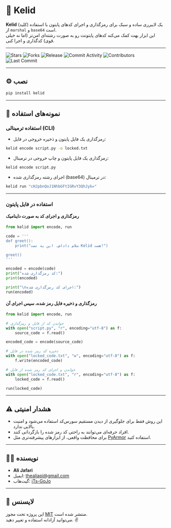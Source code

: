# 🔐 Kelid

**Kelid** (کلید) یک لایبرری ساده و سبک برای رمزگذاری و اجرای کدهای پایتون با استفاده از `marshal` و `base64` است.  
این ابزار بهت کمک می‌کنه کدهای پایتونت رو به صورت رشته‌ای امن‌تر (اما نه خیلی قوی) کدگذاری و اجرا کنی.

---

![Stars](https://img.shields.io/github/stars/iTs-GoJo/Kelid?style=for-the-badge)
![Forks](https://img.shields.io/github/forks/iTs-GoJo/Kelid?style=for-the-badge)
![Release](https://img.shields.io/github/v/release/iTs-GoJo/Kelid?style=for-the-badge)
![Commit Activity](https://img.shields.io/github/commit-activity/m/iTs-GoJo/Kelid?style=for-the-badge)
![Contributors](https://img.shields.io/github/contributors/iTs-GoJo/Kelid?style=for-the-badge)
![Last Commit](https://img.shields.io/github/last-commit/iTs-GoJo/Kelid?style=for-the-badge)

---

## ⚙️ نصب

```bash
pip install kelid
```

---

## 🚀 نمونه‌های استفاده

### استفاده ترمینالی (CLI)

- رمزگذاری یک فایل پایتون و ذخیره خروجی در فایل:

```bash
kelid encode script.py -o locked.txt
```

- رمزگذاری یک فایل پایتون و چاپ خروجی در ترمینال:

```bash
kelid encode script.py
```

- اجرای رشته رمزگذاری شده (base64) در ترمینال:

```bash
kelid run "cHJpbnQoJ1NhbGFtIGRvY3QhJyk="
```

---

### استفاده در فایل پایتون

#### رمزگذاری و اجرای کد به صورت داینامیک

```python
from kelid import encode, run

code = '''
def greet():
    print("سلام داداش، این یه تست Kelid هست!")

greet()
'''

encoded = encode(code)
print("کد رمزگذاری شده:")
print(encoded)

print("\nاجرای کد رمزگذاری شده:")
run(encoded)
```

#### رمزگذاری و ذخیره فایل رمز شده، سپس اجرای آن

```python
from kelid import encode, run

# خواندن کد از فایل و رمزگذاری
with open("script.py", "r", encoding="utf-8") as f:
    source_code = f.read()

encoded_code = encode(source_code)

# ذخیره کد رمز شده در فایل
with open("locked_code.txt", "w", encoding="utf-8") as f:
    f.write(encoded_code)

# خواندن و اجرای کد رمز شده از فایل
with open("locked_code.txt", "r", encoding="utf-8") as f:
    locked_code = f.read()

run(locked_code)
```

---

## ⚠️ هشدار امنیتی

- این روش فقط برای جلوگیری از دیدن مستقیم سورس‌کد استفاده می‌شود و امنیت بالایی ندارد.  
- افراد حرفه‌ای می‌توانند به راحتی کد رمز شده را بازگردانی کنند.  
- برای محافظت واقعی، از ابزارهای پیشرفته‌تری مثل [PyArmor](https://github.com/dashingsoft/pyarmor) استفاده کنید.

---

## 🧑‍💻 نویسنده

- **Ali Jafari**  
- ایمیل: thealiapi@gmail.com  
- گیت‌هاب: [iTs-GoJo](https://github.com/iTs-GoJo)

---

## 🪪 لایسنس

این پروژه تحت مجوز [MIT](LICENSE) منتشر شده است.  
می‌توانید آزادانه استفاده و تغییر دهید. ✌️